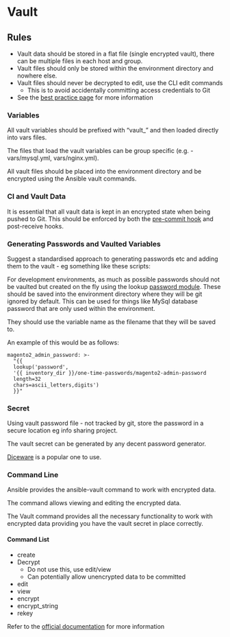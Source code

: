 # Vault

## Rules

*   Vault data should be stored in a flat file (single encrypted vault), there can be multiple files in each host and group.
*   Vault files should only be stored within the environment directory and nowhere else.
*   Vault files should never be decrypted to edit, use the CLI edit commands
    *   This is to avoid accidentally committing access credentials to Git
*   See the [best practice page](https://docs.ansible.com/ansible/latest/user_guide/playbooks_best_practices.html#variables-and-vaults) for more information


### Variables

All vault variables should be prefixed with “vault_” and then loaded directly into vars files.

The files that load the vault variables can be group specific (e.g. - vars/mysql.yml, vars/nginx.yml).

All vault files should be placed into the environment directory and be encrypted using the Ansible vault commands.


### CI and Vault Data

It is essential that all vault data is kept in an encrypted state when being pushed to Git.
This should be enforced by both the [pre-commit hook](./QA-CI.md#pre-commit-hook-client) and post-receive hooks.

### Generating Passwords and Vaulted Variables

Suggest a standardised approach to generating passwords etc and adding them to the vault - eg something like these scripts:

For development environments, as much as possible passwords should not be vaulted but created on the fly using the lookup [password module](https://docs.ansible.com/ansible/latest/plugins/lookup/password.html). These should be saved into the environment directory where they will be git ignored by default. This can be used for things like MySql database password that are only used within the environment. 

They should use the variable name as the filename that they will be saved to.

An example of this would be as follows:


```
magento2_admin_password: >-
  "{{
  lookup('password',
  '{{ inventory_dir }}/one-time-passwords/magento2-admin-password
  length=32
  chars=ascii_letters,digits')
  }}"
```



### Secret

Using vault password file - not tracked by git, store the password in a secure location eg info sharing project.

The vault secret can be generated by any decent password generator.

[Diceware](https://www.rempe.us/diceware/#eff) is a popular one to use.

### Command Line

Ansible provides the ansible-vault command to work with encrypted data.

The command allows viewing and editing the encrypted data.

The Vault command provides all the necessary functionality to work with encrypted data providing you have the vault secret in place correctly.


#### Command List



*   create
*   Decrypt
    *   Do not use this, use edit/view
    *   Can potentially allow unencrypted data to be committed
*   edit
*   view
*   encrypt
*   encrypt_string
*   rekey

Refer to the [official documentation](https://docs.ansible.com/ansible/latest/cli/ansible-vault.html) for more information



